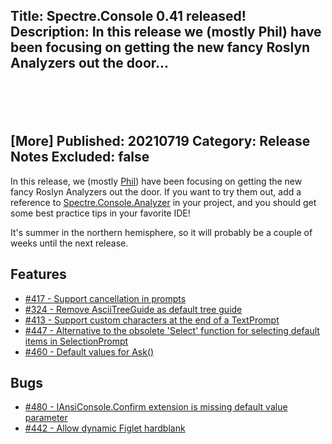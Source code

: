 Title: Spectre.Console 0.41 released!
Description: In this release we (mostly Phil) have been focusing on getting the new fancy Roslyn Analyzers out the door...<br /><br /><br /><br /><br />[More]
Published: 20210719
Category: Release Notes
Excluded: false
---

In this release, we (mostly [Phil](https://twitter.com/philco78)) have been focusing on getting the new fancy Roslyn Analyzers out the door.
If you want to try them out, add a reference to [Spectre.Console.Analyzer](https://www.nuget.org/packages/spectre.console.analyzer) in your project, and you should get some best practice tips in your favorite IDE!

It's summer in the northern hemisphere, so it will probably be a couple of weeks until the next release.

## Features

* [#417 - Support cancellation in prompts](https://github.com/spectreconsole/spectre.console/issues/417)
* [#324 - Remove AsciiTreeGuide as default tree guide](https://github.com/spectreconsole/spectre.console/issues/324)
* [#413 - Support custom characters at the end of a TextPrompt](https://github.com/spectreconsole/spectre.console/issues/413)
* [#447 - Alternative to the obsolete 'Select' function for selecting default items in SelectionPrompt](https://github.com/spectreconsole/spectre.console/issues/447)
* [#460 - Default values for Ask()](https://github.com/spectreconsole/spectre.console/issues/460)

## Bugs

* [#480 - IAnsiConsole.Confirm extension is missing default value parameter](https://github.com/spectreconsole/spectre.console/issues/480)
* [#442 - Allow dynamic Figlet hardblank](https://github.com/spectreconsole/spectre.console/pull/442)